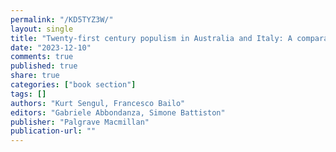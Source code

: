 ```yaml
---
permalink: "/KD5TYZ3W/"
layout: single
title: "Twenty-first century populism in Australia and Italy: A comparative analysis"
date: "2023-12-10"
comments: true
published: true
share: true
categories: ["book section"]
tags: []
authors: "Kurt Sengul, Francesco Bailo"
editors: "Gabriele Abbondanza, Simone Battiston"
publisher: "Palgrave Macmillan"
publication-url: ""
---
```


